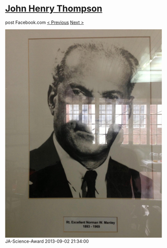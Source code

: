 # [John Henry Thompson](../README.md)
post Facebook.com
[< Previous](2013-09-02-28.md) [Next >](2013-09-02-30.md)

[![](../media/2013-09-02/JA-Science-Award-18.jpg)](../README.md)
JA-Science-Award
2013-09-02 21:34:00